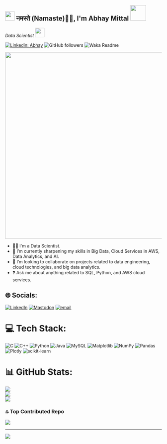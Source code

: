 <h2>
  <img src="https://emojis.slackmojis.com/emojis/images/1531849430/4246/blob-sunglasses.gif?1531849430" width="30"/>
  नमस्ते (Namaste)🙏🏻, I'm Abhay Mittal 
  <img src="https://media.giphy.com/media/12oufCB0MyZ1Go/giphy.gif" width="50">
</h2>

<p><em>Data Scientist 
  <img src="https://media.giphy.com/media/WUlplcMpOCEmTGBtBW/giphy.gif" width="30"> 
</em></p>

[![Linkedin: Abhay](https://img.shields.io/badge/-Abhay-blue?style=flat-square&logo=Linkedin&logoColor=white&link=https://www.linkedin.com/in/abhay-mittal-5434b330a/)](https://www.linkedin.com/in/abhay-mittal-5434b330a/)
![GitHub followers](https://img.shields.io/github/followers/AbhayMittal07?label=Follow&style=social)
![Waka Readme](https://github.com/anmol098/anmol098/workflows/Waka%20Readme/badge.svg)

<p align="center">
  <img src="https://images.app.goo.gl/2kk3bF8YwWqVYx227" width="600px" />
</p>

- 👨‍💻 I'm a Data Scientist.
- 🌱 I’m currently sharpening my skills in Big Data, Cloud Services in AWS, Data Analytics, and AI.
- 👯 I’m looking to collaborate on projects related to data engineering, cloud technologies, and big data analytics.
- ❓ Ask me about anything related to SQL, Python, and AWS cloud services.

## 🌐 Socials:
[![LinkedIn](https://img.shields.io/badge/LinkedIn-%230077B5.svg?logo=linkedin&logoColor=white)](https://www.linkedin.com/in/abhay-mittal-5434b330a/)
[![Mastodon](https://img.shields.io/badge/-MASTODON-%232B90D9?logo=mastodon&logoColor=white)](https://mastodon.social/@AbhayMittal)
[![email](https://img.shields.io/badge/Email-D14836?logo=gmail&logoColor=white)](mailto:abhay072005@gmail.com)

# 💻 Tech Stack:
![C](https://img.shields.io/badge/c-%2300599C.svg?style=for-the-badge&logo=c&logoColor=white) 
![C++](https://img.shields.io/badge/c++-%2300599C.svg?style=for-the-badge&logo=c%2B%2B&logoColor=white) 
![Python](https://img.shields.io/badge/python-3670A0?style=for-the-badge&logo=python&logoColor=ffdd54) 
![Java](https://img.shields.io/badge/java-%23ED8B00.svg?style=for-the-badge&logo=openjdk&logoColor=white) 
![MySQL](https://img.shields.io/badge/mysql-4479A1.svg?style=for-the-badge&logo=mysql&logoColor=white) 
![Matplotlib](https://img.shields.io/badge/Matplotlib-%23ffffff.svg?style=for-the-badge&logo=Matplotlib&logoColor=black) 
![NumPy](https://img.shields.io/badge/numpy-%23013243.svg?style=for-the-badge&logo=numpy&logoColor=white) 
![Pandas](https://img.shields.io/badge/pandas-%23150458.svg?style=for-the-badge&logo=pandas&logoColor=white) 
![Plotly](https://img.shields.io/badge/Plotly-%233F4F75.svg?style=for-the-badge&logo=plotly&logoColor=white) 
![scikit-learn](https://img.shields.io/badge/scikit--learn-%23F7931E.svg?style=for-the-badge&logo=scikit-learn&logoColor=white)

# 📊 GitHub Stats:
![](https://github-readme-stats.vercel.app/api?username=AbhayMittal07&theme=dark&hide_border=false&include_all_commits=false&count_private=false)<br/>
![](https://nirzak-streak-stats.vercel.app/?user=AbhayMittal07&theme=dark&hide_border=false)<br/>
![](https://github-readme-stats.vercel.app/api/top-langs/?username=AbhayMittal07&theme=dark&hide_border=false&include_all_commits=false&count_private=false&layout=compact)

### 🔝 Top Contributed Repo
![](https://github-contributor-stats.vercel.app/api?username=AbhayMittal07&limit=5&theme=dark&combine_all_yearly_contributions=true)

---
[![](https://visitcount.itsvg.in/api?id=AbhayMittal07&icon=0&color=0)](https://visitcount.itsvg.in)

<!-- Proudly created with GPRM ( https://gprm.itsvg.in ) -->
